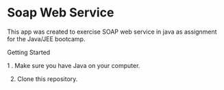 # Soap Web Service

This app was created to exercise SOAP web service in java as assignment for the Java/JEE bootcamp.


Getting Started

1 . Make sure you have Java on your computer.

2. Clone this repository.

